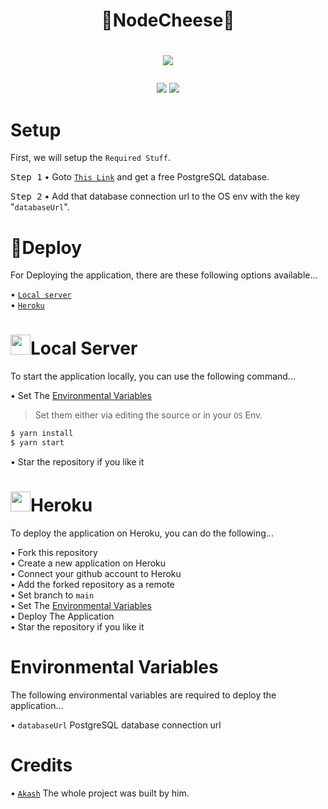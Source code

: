 # <h1 align="center">🚀NodeCheese🧀</h1>
# <p align="center"><a href="https://github.com/BLUE-DEVIL1134/IronEye"><img src="https://github-readme-stats.vercel.app/api/pin?username=BLUE-DEVIL1134&show_icons=true&theme=dracula&hide_border=true&repo=NodeCheese"></a></p>
<p align="center">
<a href="https://github.com/BLUE-DEVIL1134/NodeCheese"><img src="https://hits.seeyoufarm.com/api/count/incr/badge.svg?url=https%3A%2F%2Fgithub.com%2FBLUE-DEVIL1134%2FNodeCheese%2F&count_bg=%232100FF&title_bg=%2300BBFF&icon=github.svg&icon_color=%23000000&title=Views&edge_flat=false" /></a>
<img src="https://img.shields.io/badge/Version-1.0.0-blueviolet?&logo=github&style=flat" />
</p>

# Setup
First, we will setup the `Required Stuff`.

<kbd>Step 1</kbd> • Goto [`This Link`](https://elephantsql.com/) and get a free PostgreSQL database.

<kbd>Step 2</kbd> • Add that database connection url to the OS env with the key "`databaseUrl`".


# 🚀Deploy
For Deploying the application, there are these following options available...

• [`Local server`](#local-server)<br>
• [`Heroku`](#heroku)


# <img height="32px" src="https://user-images.githubusercontent.com/593151/82310296-7c85ba80-99c4-11ea-88c2-8e6452885e6a.png" />Local Server
To start the application locally, you can use the following command...

• Set The [Environmental Variables](#environmental-variables)<br>
>Set them either via editing the source or in your `OS` Env.
```bash
$ yarn install
$ yarn start
```
• Star the repository if you like it

# <img height="32px" src="https://www.herokucdn.com/favicon.ico" />Heroku
To deploy the application on Heroku, you can do the following...

• Fork this repository<br>
• Create a new application on Heroku<br>
• Connect your github account to Heroku<br>
• Add the forked repository as a remote<br>
• Set branch to `main`<br>
• Set The [Environmental Variables](#environmental-variables)<br>
• Deploy The Application<br>
• Star the repository if you like it

# Environmental Variables
The following environmental variables are required to deploy the application...

• `databaseUrl` PostgreSQL database connection url<br>

# Credits
• [`Akash`](https://github.com/BLUE-DEVIL1134) The whole project was built by him.

